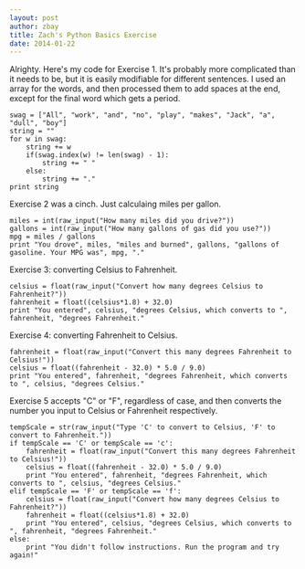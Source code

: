```yaml
---
layout: post
author: zbay
title: Zach's Python Basics Exercise
date: 2014-01-22
---
```


Alrighty. Here's my code for Exercise 1. It's probably more complicated than it needs to be, but it is easily modifiable for different sentences. I used an array for the words, and then processed them to add spaces at the end, except for the final word which gets a period.

    swag = ["All", "work", "and", "no", "play", "makes", "Jack", "a", "dull", "boy"]
    string = ""
    for w in swag:
        string += w
        if(swag.index(w) != len(swag) - 1):
            string += " "
        else:
            string += "."   
    print string

Exercise 2 was a cinch. Just calculaing miles per gallon.
    
    miles = int(raw_input("How many miles did you drive?"))
    gallons = int(raw_input("How many gallons of gas did you use?"))
    mpg = miles / gallons
    print "You drove", miles, "miles and burned", gallons, "gallons of gasoline. Your MPG was", mpg, "."

Exercise 3: converting Celsius to Fahrenheit.

    celsius = float(raw_input("Convert how many degrees Celsius to Fahrenheit?"))
    fahrenheit = float((celsius*1.8) + 32.0)
    print "You entered", celsius, "degrees Celsius, which converts to ", fahrenheit, "degrees Fahrenheit."
    
Exercise 4: converting Fahrenheit to Celsius.

    fahrenheit = float(raw_input("Convert this many degrees Fahrenheit to Celsius!"))
    celsius = float((fahrenheit - 32.0) * 5.0 / 9.0)
    print "You entered", fahrenheit, "degrees Fahrenheit, which converts to ", celsius, "degrees Celsius."
    
Exercise 5 accepts "C" or "F", regardless of case, and then converts the number you input to Celsius or Fahrenheit respectively. 

    tempScale = str(raw_input("Type 'C' to convert to Celsius, 'F' to convert to Fahrenheit."))
    if tempScale == 'C' or tempScale == 'c':
        fahrenheit = float(raw_input("Convert this many degrees Fahrenheit to Celsius!"))
        celsius = float((fahrenheit - 32.0) * 5.0 / 9.0)
        print "You entered", fahrenheit, "degrees Fahrenheit, which converts to ", celsius, "degrees Celsius."
    elif tempScale == 'F' or tempScale == 'f':
        celsius = float(raw_input("Convert how many degrees Celsius to Fahrenheit?"))
        fahrenheit = float((celsius*1.8) + 32.0)
        print "You entered", celsius, "degrees Celsius, which converts to ", fahrenheit, "degrees Fahrenheit."
    else:
        print "You didn't follow instructions. Run the program and try again!"


